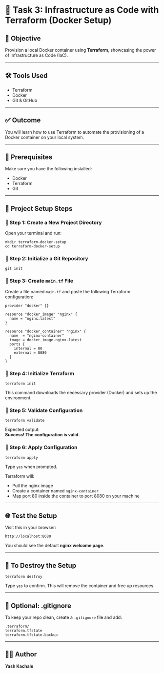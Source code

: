 
# 🚀 Task 3: Infrastructure as Code with Terraform (Docker Setup)

## 📌 Objective  
Provision a local Docker container using **Terraform**, showcasing the power of Infrastructure as Code (IaC).

---

## 🛠 Tools Used  
- Terraform  
- Docker  
- Git & GitHub  

---

## ✅ Outcome  
You will learn how to use Terraform to automate the provisioning of a Docker container on your local system.

---

## 🧾 Prerequisites  
Make sure you have the following installed:
- Docker
- Terraform
- Git

---

## 📂 Project Setup Steps

### 🔹 Step 1: Create a New Project Directory  
Open your terminal and run:

    mkdir terraform-docker-setup
    cd terraform-docker-setup

### 🔹 Step 2: Initialize a Git Repository  

    git init

### 🔹 Step 3: Create `main.tf` File  
Create a file named `main.tf` and paste the following Terraform configuration:

    provider "docker" {}

    resource "docker_image" "nginx" {
      name = "nginx:latest"
    }

    resource "docker_container" "nginx" {
      name  = "nginx-container"
      image = docker_image.nginx.latest
      ports {
        internal = 80
        external = 8080
      }
    }

### 🔹 Step 4: Initialize Terraform  

    terraform init

This command downloads the necessary provider (Docker) and sets up the environment.

### 🔹 Step 5: Validate Configuration  

    terraform validate

Expected output:  
**Success! The configuration is valid.**

### 🔹 Step 6: Apply Configuration  

    terraform apply

Type `yes` when prompted.

Terraform will:
- Pull the nginx image
- Create a container named `nginx-container`
- Map port 80 inside the container to port 8080 on your machine

---

## 🌐 Test the Setup  
Visit this in your browser:

    http://localhost:8080

You should see the default **nginx welcome page**.

---

## 🔄 To Destroy the Setup  

    terraform destroy

Type `yes` to confirm. This will remove the container and free up resources.

---

## 🧼 Optional: .gitignore  

To keep your repo clean, create a `.gitignore` file and add:

    .terraform/
    terraform.tfstate
    terraform.tfstate.backup

---

## 🧑‍💻 Author  
**Yash Kachale**  
